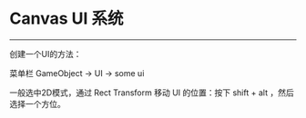 # Canvas UI 系统

---

创建一个UI的方法：

菜单栏 GameObject -> UI -> some ui

一般选中2D模式，通过 Rect Transform 移动 UI 的位置：按下 shift + alt ，然后选择一个方位。